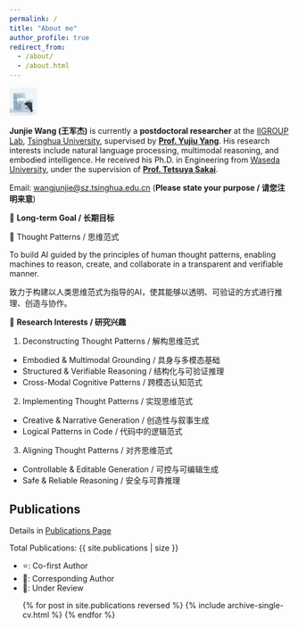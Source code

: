 ```yaml
---
permalink: /
title: "About me"
author_profile: true
redirect_from: 
  - /about/
  - /about.html
---
```


<img src="/images/avatar-logo.jpg" width="10%">

**Junjie Wang (王军杰)** is currently a **postdoctoral researcher** at the [IIGROUP Lab](https://iigroup.github.io/), [Tsinghua University](https://www.tsinghua.edu.cn/en/), supervised by [**Prof. Yujiu Yang**](https://iigroup.github.io/about/). 
His research interests include natural language processing, multimodal reasoning, and embodied intelligence. He received his Ph.D. in Engineering from [Waseda University](https://www.waseda.jp/top/en/), under the supervision of [**Prof. Tetsuya Sakai**](http://sakailab.com/tetsuya/).

Email: wangjunjie@sz.tsinghua.edu.cn (**Please state your purpose / 请您注明来意**)

🌌 **Long-term Goal / 长期目标**

🧠 Thought Patterns / 思维范式

To build AI guided by the principles of human thought patterns, enabling machines to reason, create, and collaborate in a transparent and verifiable manner.

致力于构建以人类思维范式为指导的AI，使其能够以透明、可验证的方式进行推理、创造与协作。

🔎 **Research Interests / 研究兴趣**

1. Deconstructing Thought Patterns / 解构思维范式
  - Embodied & Multimodal Grounding / 具身与多模态基础
  - Structured & Verifiable Reasoning / 结构化与可验证推理
  - Cross-Modal Cognitive Patterns / 跨模态认知范式
2. Implementing Thought Patterns / 实现思维范式
  - Creative & Narrative Generation / 创造性与叙事生成
  - Logical Patterns in Code / 代码中的逻辑范式
3. Aligning Thought Patterns / 对齐思维范式
  - Controllable & Editable Generation / 可控与可编辑生成
  - Safe & Reliable Reasoning / 安全与可靠推理

## Publications

Details in [Publications Page](https://wangjunjie-ai.github.io/publications/)

<p>Total Publications: {{ site.publications | size }}</p>

- ⭐: Co-first Author
- 🚩: Corresponding Author
- 💭: Under Review

<ul>{% for post in site.publications reversed %}
  {% include archive-single-cv.html %}
{% endfor %}</ul>